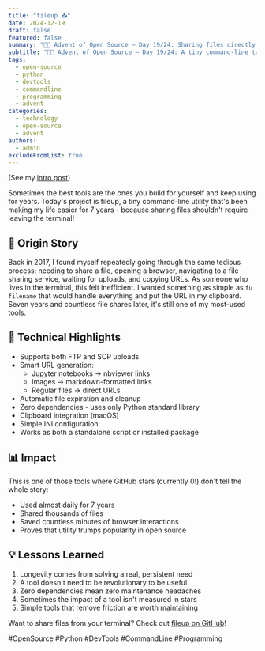 ```yaml
---
title: "fileup 📤"
date: 2024-12-19
draft: false
featured: false
summary: "🎄🎁 Advent of Open Source – Day 19/24: Sharing files directly from the terminal with a simple, zero-dependency utility."
subtitle: "🎄🎁 Advent of Open Source – Day 19/24: A tiny command-line tool for effortless file sharing, used for over 7 years."
tags:
  - open-source
  - python
  - devtools
  - commandline
  - programming
  - advent
categories:
  - technology
  - open-source
  - advent
authors:
  - admin
excludeFromList: true
---
```


(See my [intro post](../))

Sometimes the best tools are the ones you build for yourself and keep using for years. Today's project is fileup, a tiny command-line utility that's been making my life easier for 7 years - because sharing files shouldn't require leaving the terminal!

## 📖 Origin Story

Back in 2017, I found myself repeatedly going through the same tedious process: needing to share a file, opening a browser, navigating to a file sharing service, waiting for uploads, and copying URLs. As someone who lives in the terminal, this felt inefficient. I wanted something as simple as `fu filename` that would handle everything and put the URL in my clipboard. Seven years and countless file shares later, it's still one of my most-used tools.

## 🔧 Technical Highlights

- Supports both FTP and SCP uploads
- Smart URL generation:
  - Jupyter notebooks → nbviewer links
  - Images → markdown-formatted links
  - Regular files → direct URLs
- Automatic file expiration and cleanup
- Zero dependencies - uses only Python standard library
- Clipboard integration (macOS)
- Simple INI configuration
- Works as both a standalone script or installed package

## 📊 Impact

This is one of those tools where GitHub stars (currently 0!) don't tell the whole story:

- Used almost daily for 7 years
- Shared thousands of files
- Saved countless minutes of browser interactions
- Proves that utility trumps popularity in open source

## 💡 Lessons Learned

1. Longevity comes from solving a real, persistent need
2. A tool doesn't need to be revolutionary to be useful
3. Zero dependencies mean zero maintenance headaches
4. Sometimes the impact of a tool isn't measured in stars
5. Simple tools that remove friction are worth maintaining

Want to share files from your terminal? Check out [fileup on GitHub](https://github.com/basnijholt/fileup)!

#OpenSource #Python #DevTools #CommandLine #Programming

